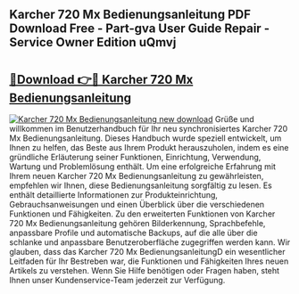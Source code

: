 ## Karcher 720 Mx Bedienungsanleitung PDF Download Free - Part-gva User Guide Repair - Service Owner Edition uQmvj

# <h2><a href="http://df0kp0m.blite.top/?on=Karcher+720+Mx+Bedienungsanleitung">🔗Download 👉🔴 Karcher 720 Mx Bedienungsanleitung</a></h2>

[![Karcher 720 Mx Bedienungsanleitung new download](https://i.imgur.com/lujVjoI.png)](http://df0kp0m.blite.top/?on=Karcher+720+Mx+Bedienungsanleitung)
Grüße und willkommen im Benutzerhandbuch für Ihr neu synchronisiertes Karcher 720 Mx Bedienungsanleitung. Dieses Handbuch wurde speziell entwickelt, um Ihnen zu helfen, das Beste aus Ihrem Produkt herauszuholen, indem es eine gründliche Erläuterung seiner Funktionen, Einrichtung, Verwendung, Wartung und Problemlösung enthält. Um eine erfolgreiche Erfahrung mit Ihrem neuen Karcher 720 Mx Bedienungsanleitung zu gewährleisten, empfehlen wir Ihnen, diese Bedienungsanleitung sorgfältig zu lesen. Es enthält detaillierte Informationen zur Produkteinrichtung, Gebrauchsanweisungen und einen Überblick über die verschiedenen Funktionen und Fähigkeiten. Zu den erweiterten Funktionen von Karcher 720 Mx Bedienungsanleitung gehören Bilderkennung, Sprachbefehle, anpassbare Profile und automatische Backups, auf die alle über die schlanke und anpassbare Benutzeroberfläche zugegriffen werden kann. Wir glauben, dass das Karcher 720 Mx BedienungsanleitungD ein wesentlicher Leitfaden für Ihr Bestreben war, die Funktionen und Fähigkeiten Ihres neuen Artikels zu verstehen. Wenn Sie Hilfe benötigen oder Fragen haben, steht Ihnen unser Kundenservice-Team jederzeit zur Verfügung.
